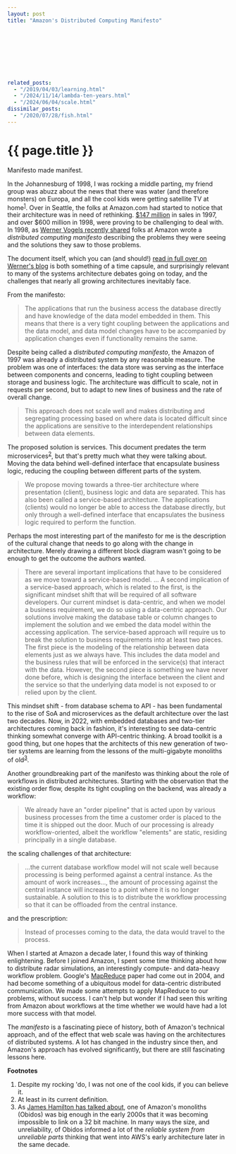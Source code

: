 ```yaml
---
layout: post
title: "Amazon's Distributed Computing Manifesto"









related_posts:
  - "/2019/04/03/learning.html"
  - "/2024/11/14/lambda-ten-years.html"
  - "/2024/06/04/scale.html"
dissimilar_posts:
  - "/2020/07/28/fish.html"
---
```

{{ page.title }}
================

<p class="meta">Manifesto made manifest.</p>

In the Johannesburg of 1998, I was rocking a middle parting, my friend group was abuzz about the news that there was water (and therefore monsters) on Europa, and all the cool kids were getting satellite TV at home<sup>[1](#foot1)</sup>. Over in Seattle, the folks at Amazon.com had started to notice that their architecture was in need of rethinking. [$147 million](https://d18rn0p25nwr6d.cloudfront.net/CIK-0001018724/96985bfb-79b1-41e9-b552-fd5ad5af6fd3.pdf) in sales in 1997, and over $600 million in 1998, were proving to be challenging to deal with. In 1998, as [Werner Vogels recently shared](https://www.allthingsdistributed.com/2022/11/amazon-1998-distributed-computing-manifesto.html) folks at Amazon wrote a *distributed computing manifesto* describing the problems they were seeing and the solutions they saw to those problems.

The document itself, which you can (and should!) [read in full over on Werner's blog](https://www.allthingsdistributed.com/2022/11/amazon-1998-distributed-computing-manifesto.html) is both something of a time capsule, and surprisingly relevant to many of the systems architecture debates going on today, and the challenges that nearly all growing architectures inevitably face.

From the manifesto:

> The applications that run the business access the database directly and have knowledge of the data model embedded in them. This means that there is a very tight coupling between the applications and the data model, and data model changes have to be accompanied by application changes even if functionality remains the same.

Despite being called a *distributed computing manifesto*, the Amazon of 1997 was already a distributed system by any reasonable measure. The problem was one of interfaces: the data store was serving as the interface between components and concerns, leading to tight coupling between storage and business logic. The architecture was difficult to scale, not in requests per second, but to adapt to new lines of business and the rate of overall change.

> This approach does not scale well and makes distributing and segregating processing based on where data is located difficult since the applications are sensitive to the interdependent relationships between data elements.

The proposed solution is services. This document predates the term microservices<sup>[2](#foot2)</sup>, but that's pretty much what they were talking about. Moving the data behind well-defined interface that encapsulate business logic, reducing the coupling between different parts of the system.

> We propose moving towards a three-tier architecture where presentation (client), business logic and data are separated. This has also been called a service-based architecture. The applications (clients) would no longer be able to access the database directly, but only through a well-defined interface that encapsulates the business logic required to perform the function.

Perhaps the most interesting part of the manifesto for me is the description of the cultural change that needs to go along with the change in architecture. Merely drawing a different block diagram wasn't going to be enough to get the outcome the authors wanted.

> There are several important implications that have to be considered as we move toward a service-based model.
> ...
> A second implication of a service-based approach, which is related to the first, is the significant mindset shift that will be required of all software developers. Our current mindset is data-centric, and when we model a business requirement, we do so using a data-centric approach. Our solutions involve making the database table or column changes to implement the solution and we embed the data model within the accessing application. The service-based approach will require us to break the solution to business requirements into at least two pieces. The first piece is the modeling of the relationship between data elements just as we always have. This includes the data model and the business rules that will be enforced in the service(s) that interact with the data. However, the second piece is something we have never done before, which is designing the interface between the client and the service so that the underlying data model is not exposed to or relied upon by the client.

This mindset shift - from database schema to API - has been fundamental to the rise of SoA and microservices as the default architecture over the last two decades. Now, in 2022, with embedded databases and two-tier architectures coming back in fashion, it's interesting to see data-centric thinking somewhat converge with API-centric thinking. A broad toolkit is a good thing, but one hopes that the architects of this new generation of two-tier systems are learning from the lessons of the multi-gigabyte monoliths of old<sup>[3](#foot3)</sup>.

Another groundbreaking part of the manifesto was thinking about the role of workflows in distributed architectures. Starting with the observation that the existing order flow, despite its tight coupling on the backend, was already a workflow:

> We already have an "order pipeline" that is acted upon by various business processes from the time a customer order is placed to the time it is shipped out the door. Much of our processing is already workflow-oriented, albeit the workflow "elements" are static, residing principally in a single database. 

the scaling challenges of that architecture:

> ...the current database workflow model will not scale well because processing is being performed against a central instance. As the amount of work increases..., the amount of processing against the central instance will increase to a point where it is no longer sustainable. A solution to this is to distribute the workflow processing so that it can be offloaded from the central instance.

and the prescription:

> Instead of processes coming to the data, the data would travel to the process.

When I started at Amazon a decade later, I found this way of thinking enlightening. Before I joined Amazon, I spent some time thinking about how to distribute radar simulations, an interestingly compute- and data-heavy workflow problem. Google's [MapReduce](http://static.googleusercontent.com/media/research.google.com/es/us/archive/mapreduce-osdi04.pdf) paper had come out in 2004, and had become something of a ubiquitous model for data-centric distributed communication. We made some attempts to apply MapReduce to our problems, without success. I can't help but wonder if I had seen this writing from Amazon about workflows at the time whether we would have had a lot more success with that model.

The *manifesto* is a fascinating piece of history, both of Amazon's technical approach, and of the effect that web scale was having on the architectures of distributed systems. A lot has changed in the industry since then, and Amazon's approach has evolved significantly, but there are still fascinating lessons here.

**Footnotes**

1. <a name="foot1"></a> Despite my rocking 'do, I was not one of the cool kids, if you can believe it.
2. <a name="foot2"></a> At least in its current definition. 
3. <a name="foot3"></a> As [James Hamilton has talked about](http://hpts.ws/papers/2022/JamesHamilton20221010.pdf), one of Amazon's monoliths (Obidos) was big enough in the early 2000s that it was becoming impossible to link on a 32 bit machine. In many ways the size, and unreliability, of Obidos informed a lot of the *reliable system from unreliable parts* thinking that went into AWS's early architecture later in the same decade.